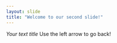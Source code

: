 ```yaml
---
layout: slide
title: "Welcome to our second slide!"
---
```

*Your text title*
Use the left arrow to go back!
